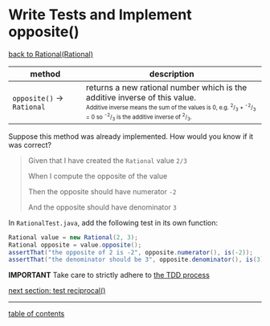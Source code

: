 # Write Tests and Implement opposite()
[back to Rational(Rational)](test_copy_constructor.md)

| method | description |
| ------ | ----------- |
| `opposite()` &rarr; `Rational` | returns a new rational number which is the additive inverse of this value.<br /><sup><sub>Additive inverse means the sum of the values is 0, e.g. <sup>2</sup>/<sub>3</sub> + <sup>-2</sup>/<sub>3</sub> = 0 so <sup>-2</sup>/<sub>3</sub> is the additive inverse of <sup>2</sup>/<sub>3</sub>.</sub></sup> |

Suppose this method was already implemented. How would you know if it was correct?

> Given that I have created the `Rational` value `2/3`
>
> When I compute the opposite of the value
>
> Then the opposite should have numerator `-2`
>
> And the opposite should have denominator `3`

In `RationalTest.java`, add the following test in its own function:

```java
Rational value = new Rational(2, 3);
Rational opposite = value.opposite();
assertThat("the opposite of 2 is -2", opposite.numerator(), is(-2));
assertThat("the denominator should be 3", opposite.denominator(), is(3));
```

**IMPORTANT** Take care to strictly adhere to [the TDD process](tdd_process.md)

[next section: test reciprocal()](test_reciprocal.md)

<hr>

[table of contents](toc.md)
